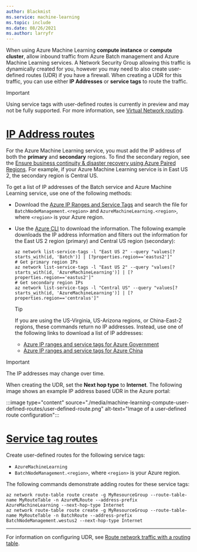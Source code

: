 ```yaml
---
author: Blackmist
ms.service: machine-learning
ms.topic: include
ms.date: 08/26/2021
ms.author: larryfr
---
```


When using Azure Machine Learning __compute instance__ or __compute cluster__, allow inbound traffic from Azure Batch management and Azure Machine Learning services. A Network Security Group allowing this traffic is dynamically created for you, however you may need to also create user-defined routes (UDR) if you have a firewall. When creating a UDR for this traffic, you can use either **IP Addresses** or **service tags** to route the traffic.

> [!IMPORTANT]
> Using service tags with user-defined routes is currently in preview and may not be fully supported. For more information, see [Virtual Network routing](../articles/virtual-network/virtual-networks-udr-overview.md#service-tags-for-user-defined-routes-preview).


# [IP Address routes](#tab/ipaddress)

For the Azure Machine Learning service, you must add the IP address of both the __primary__ and __secondary__ regions. To find the secondary region, see the [Ensure business continuity & disaster recovery using Azure Paired Regions](../articles/best-practices-availability-paired-regions.md#azure-regional-pairs). For example, if your Azure Machine Learning service is in East US 2, the secondary region is Central US. 

To get a list of IP addresses of the Batch service and Azure Machine Learning service, use one of the following methods:

* Download the [Azure IP Ranges and Service Tags](https://www.microsoft.com/download/details.aspx?id=56519) and search the file for `BatchNodeManagement.<region>` and `AzureMachineLearning.<region>`, where `<region>` is your Azure region.

* Use the [Azure CLI](/cli/azure/install-azure-cli) to download the information. The following example downloads the IP address information and filters out the information for the East US 2 region (primary) and Central US region (secondary):

    ```azurecli-interactive
    az network list-service-tags -l "East US 2" --query "values[?starts_with(id, 'Batch')] | [?properties.region=='eastus2']"
    # Get primary region IPs
    az network list-service-tags -l "East US 2" --query "values[?starts_with(id, 'AzureMachineLearning')] | [?properties.region=='eastus2']"
    # Get secondary region IPs
    az network list-service-tags -l "Central US" --query "values[?starts_with(id, 'AzureMachineLearning')] | [?properties.region=='centralus']"
    ```

    > [!TIP]
    > If you are using the US-Virginia, US-Arizona regions, or China-East-2 regions, these commands return no IP addresses. Instead, use one of the following links to download a list of IP addresses:
    >
    > * [Azure IP ranges and service tags for Azure Government](https://www.microsoft.com/download/details.aspx?id=57063)
    > * [Azure IP ranges and service tags for Azure China](https://www.microsoft.com//download/details.aspx?id=57062)

> [!IMPORTANT]
> The IP addresses may change over time.

When creating the UDR, set the __Next hop type__ to __Internet__. The following image shows an example IP address based UDR in the Azure portal:

:::image type="content" source="./media/machine-learning-compute-user-defined-routes/user-defined-route.png" alt-text="Image of a user-defined route configuration":::

# [Service tag routes](#tab/servicetag)

Create user-defined routes for the following service tags:

* `AzureMachineLearning`
* `BatchNodeManagement.<region>`, where `<region>` is your Azure region.

The following commands demonstrate adding routes for these service tags:

```azurecli
az network route-table route create -g MyResourceGroup --route-table-name MyRouteTable -n AzureMLRoute --address-prefix AzureMachineLearning --next-hop-type Internet
az network route-table route create -g MyResourceGroup --route-table-name MyRouteTable -n BatchRoute --address-prefix BatchNodeManagement.westus2 --next-hop-type Internet
```

---

For information on configuring UDR, see [Route network traffic with a routing table](/azure/virtual-network/tutorial-create-route-table-portal).
